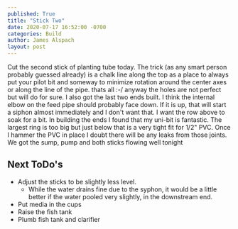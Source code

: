 ```yaml
---
published: True
title: "Stick Two"
date: 2020-07-17 16:52:00 -0700
categories: Build
author: James Alspach
layout: post
---
```

Cut the second stick of planting tube today. The trick (as any smart person probably guessed already) is a chalk line along the top as a place to always put your pilot bit and someway to minimize rotation around the center axes or along the line of the pipe. thats all :-/ anyway the holes are not perfect but will do for sure.
I also got the last two ends built. I think the internal elbow on the feed pipe should probably face down. If it is up, that will start a siphon almost immediately and I don't want that. I want the row above to soak for a bit. In building the ends I found that my uni-bit is fantastic. The largest ring is too big but just below that is a very tight fit for 1/2" PVC. Once I hammer the PVC in place I doubt there will be any leaks from those joints.
We got the sump, pump and both sticks flowing well tonight

## Next ToDo's
* Adjust the sticks to be slightly less level.
  * While the water drains fine due to the syphon, it would be a little better if the water pooled very slightly, in the downstream end.
* Put media in the cups
* Raise the fish tank
* Plumb fish tank and clarifier

